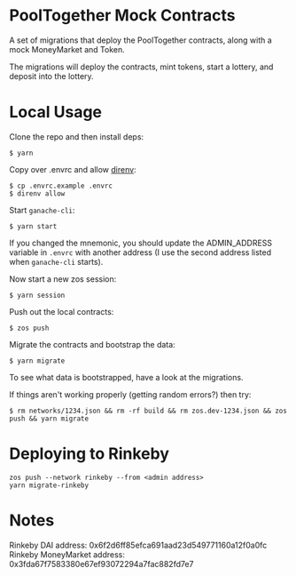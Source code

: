 # PoolTogether Mock Contracts

A set of migrations that deploy the PoolTogether contracts, along with a mock MoneyMarket and Token.

The migrations will deploy the contracts, mint tokens, start a lottery, and deposit into the lottery.

# Local Usage

Clone the repo and then install deps:

```
$ yarn
```

Copy over .envrc and allow [direnv](https://direnv.net/):

```
$ cp .envrc.example .envrc
$ direnv allow
```

Start `ganache-cli`:

```
$ yarn start
```

If you changed the mnemonic, you should update the ADMIN_ADDRESS variable in `.envrc` with another address (I use the second address listed when `ganache-cli` starts).

Now start a new zos session:

```
$ yarn session
```

Push out the local contracts:

```
$ zos push
```

Migrate the contracts and bootstrap the data:

```
$ yarn migrate
```

To see what data is bootstrapped, have a look at the migrations.

If things aren't working properly (getting random errors?) then try:

```
$ rm networks/1234.json && rm -rf build && rm zos.dev-1234.json && zos push && yarn migrate
```


# Deploying to Rinkeby

```
zos push --network rinkeby --from <admin address>
yarn migrate-rinkeby
```

# Notes

Rinkeby DAI address: 0x6f2d6ff85efca691aad23d549771160a12f0a0fc
Rinkeby MoneyMarket address: 0x3fda67f7583380e67ef93072294a7fac882fd7e7
